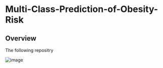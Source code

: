 # Multi-Class-Prediction-of-Obesity-Risk
## Overview
The following repositry

![image](https://github.com/lievda01/Multi-Class-Prediction-of-Obesity-Risk/assets/137839618/7b022202-7ca2-4e96-a481-b7666dd95461)
